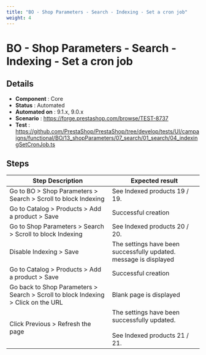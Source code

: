 ```yaml
---
title: "BO - Shop Parameters - Search - Indexing - Set a cron job"
weight: 4
---
```


# BO - Shop Parameters - Search - Indexing - Set a cron job
## Details
* **Component** : Core
* **Status** : Automated
* **Automated on** : 9.1.x, 9.0.x
* **Scenario** : https://forge.prestashop.com/browse/TEST-8737
* **Test** : https://github.com/PrestaShop/PrestaShop/tree/develop/tests/UI/campaigns/functional/BO/13_shopParameters/07_search/01_search/04_indexingSetCronJob.ts

## Steps
| Step Description | Expected result |
| ----- | ----- |
| Go to BO > Shop Parameters > Search > Scroll to block Indexing | See Indexed products 19 / 19. |
| Go to Catalog > Products > Add a product > Save | Successful creation |
| Go to Shop Parameters > Search > Scroll to block Indexing | See Indexed products 20 / 20. |
| Disable Indexing > Save | The settings have been successfully updated. message is displayed |
| Go to Catalog > Products > Add a product > Save | Successful creation |
| Go back to Shop Parameters > Search > Scroll to block Indexing > Click on the URL | Blank page is displayed |
| Click Previous > Refresh the page | The settings have been successfully updated.<br><br>See Indexed products 21 / 21. |
